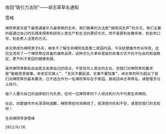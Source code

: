 收回“吸引力法则”——卓志草草名通知

雪峰


    禅院草是天底下最普通最平凡最卑微的生命，我们做事的方法是“细雨润无声”的方式，我们主要的是通过自己的实践来探索和研究人类生产和生活的更好方式，而不是靠到处撒传单，到处吹口号，到处惹人注意的方式。

    卓志草成为禅院草才6天，根本不了解生命禅院及其第二家园内涵，今天给楚雄市市长写信，这完全违背了一个禅院草应具备的谦卑品质，这种文化大革命遗留的余毒方式不利于社会的和谐稳定，更不利于家园的健康发展。

    虽然禅院草都有自由意志发表自己的观点，不受任何人意志的左右，但我们对禅院草的要求是“勤勤恳恳做事，老老实实做人”，“无风不要起浪，无事不要找事”，卓志草的所为超出了我们对禅院草的基本要求，已不适合作为一名禅院草存在于家园，故收回卓志草草名，请管理员马上执行。

    每个人要为自己的选择和行为负责，任何一位禅院草的个人观点和行为不代表生命禅院。

    在此，向楚雄市市长深深地道歉，禅院草给你添麻烦了，我深感内疚和不安，请宽恕我们的无知吧！

    生命禅院导游雪峰

    2012/6/16



